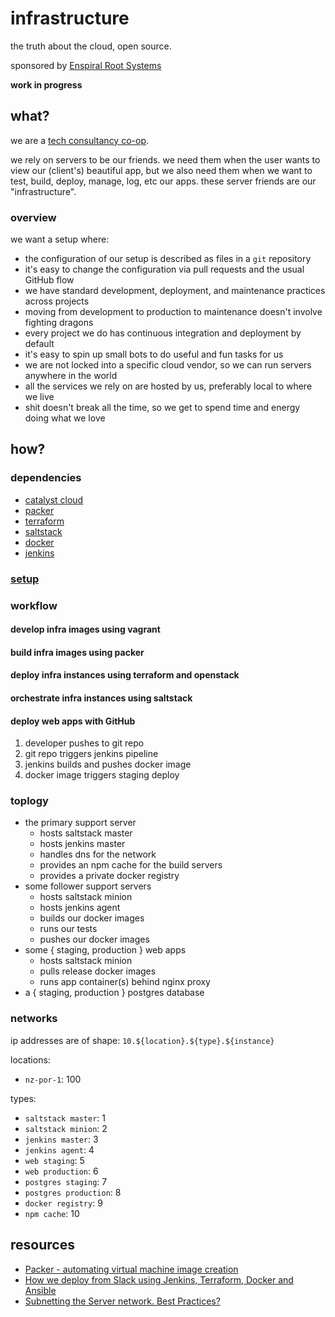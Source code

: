 # infrastructure

the truth about the cloud, open source.

sponsored by [Enspiral Root Systems](https://github.com/enspiral-root-systems/)

**work in progress**

## what?

we are a [tech consultancy co-op](https://www.youtube.com/watch?v=Zo9TOSxnY2I).

we rely on servers to be our friends. we need them when the user wants to view our (client's) beautiful app, but we also need them when we want to test, build, deploy, manage, log, etc our apps. these server friends are our "infrastructure".

### overview

we want a setup where:

- the configuration of our setup is described as files in a `git` repository
- it's easy to change the configuration via pull requests and the usual GitHub flow
- we have standard development, deployment, and maintenance practices across projects
- moving from development to production to maintenance doesn't involve fighting dragons
- every project we do has continuous integration and deployment by default
- it's easy to spin up small bots to do useful and fun tasks for us
- we are not locked into a specific cloud vendor, so we can run servers anywhere in the world
- all the services we rely on are hosted by us, preferably local to where we live
- shit doesn't break all the time, so we get to spend time and energy doing what we love

## how?

### dependencies

- [catalyst cloud](www.catalyst.net.nz/catalyst-cloud)
- [packer](https://www.packer.io)
- [terraform](https://www.terraform.io)
- [saltstack](https://saltstack.com)
- [docker](https://www.docker.io)
- [jenkins](https://jenkins.io/)

### [setup]('./SETUP.md')

### workflow

#### develop infra images using vagrant

#### build infra images using packer

#### deploy infra instances using terraform and openstack

#### orchestrate infra instances using saltstack

#### deploy web apps with GitHub

1. developer pushes to git repo
1. git repo triggers jenkins pipeline
1. jenkins builds and pushes docker image
1. docker image triggers staging deploy

### toplogy

- the primary support server
  - hosts saltstack master
  - hosts jenkins master
  - handles dns for the network
  - provides an npm cache for the build servers
  - provides a private docker registry
- some follower support servers
  - hosts saltstack minion
  - hosts jenkins agent
  - builds our docker images
  - runs our tests
  - pushes our docker images
- some { staging, production } web apps
  - hosts saltstack minion
  - pulls release docker images
  - runs app container(s) behind nginx proxy
- a { staging, production } postgres database

### networks

ip addresses are of shape: `10.${location}.${type}.${instance}`

locations:

- `nz-por-1`: 100

types:

- `saltstack master`: 1
- `saltstack minion`: 2
- `jenkins master`: 3
- `jenkins agent`: 4
- `web staging`: 5
- `web production`: 6
- `postgres staging`: 7
- `postgres production`: 8
- `docker registry`: 9
- `npm cache`: 10

## resources

- [Packer - automating virtual machine image creation](http://alexconst.net/2016/01/11/packer/)
- [How we deploy from Slack using Jenkins, Terraform, Docker and Ansible](https://medium.com/@levinotik/how-we-deploy-from-slack-using-jenkins-terraform-docker-and-ansible-4196b6856cdf)
- [Subnetting the Server network. Best Practices?](https://www.reddit.com/r/networking/comments/41ukww/subnetting_the_server_network_best_practices/)
